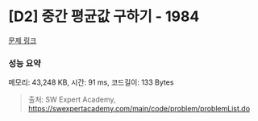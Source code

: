 # [D2] 중간 평균값 구하기 - 1984 

[문제 링크](https://swexpertacademy.com/main/code/problem/problemDetail.do?contestProbId=AV5Pw_-KAdcDFAUq) 

### 성능 요약

메모리: 43,248 KB, 시간: 91 ms, 코드길이: 133 Bytes



> 출처: SW Expert Academy, https://swexpertacademy.com/main/code/problem/problemList.do